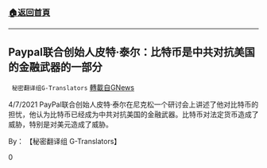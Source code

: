 ###  [:house:返回首頁](https://github.com/ourhimalayas/txt)
---

## Paypal联合创始人皮特·泰尔：比特币是中共对抗美国的金融武器的一部分
` 秘密翻译组G-Translators` [轉載自GNews](https://gnews.org/zh-hans/1111685/)

4/7/2021 PayPal联合创始人皮特·泰尔在尼克松一个研讨会上讲述了他对比特币的担忧，他认为比特币已经成为中共对抗美国的金融武器。比特币对法定货币造成了威胁，特别是对美元造成了威胁。

By： 【秘密翻译组 G-Translators】

0
